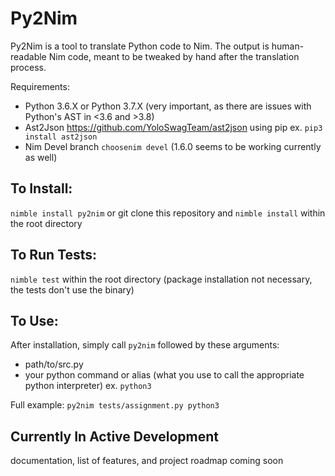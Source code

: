 # Py2Nim
Py2Nim is a tool to translate Python code to Nim. The output is human-readable Nim code, meant to be tweaked by hand after the translation process.

Requirements:
- Python 3.6.X or Python 3.7.X (very important, as there are issues with Python's AST in <3.6 and >3.8)
- Ast2Json https://github.com/YoloSwagTeam/ast2json  using pip ex. `pip3 install ast2json`
- Nim Devel branch `choosenim devel` (1.6.0 seems to be working currently as well)

## To Install:
`nimble install py2nim`
or
git clone this repository and `nimble install` within the root directory

## To Run Tests:
`nimble test` within the root directory (package installation not necessary, the tests don't use the binary)

## To Use:
After installation, simply call `py2nim` followed by these arguments:
- path/to/src.py
- your python command or alias (what you use to call the appropriate python interpreter) ex. `python3`

Full example: `py2nim tests/assignment.py python3`

## Currently In Active Development

documentation, list of features, and project roadmap coming soon

